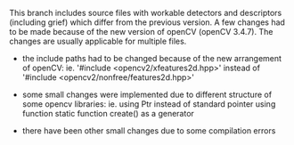 This branch includes source files with workable detectors and descriptors (including grief) which differ from the previous version. A few changes had to be made because of the new version of openCV (openCV 3.4.7). The changes are usually applicable for multiple files.

- the include paths had to be changed because of the new arrangement of openCV:
    ie. '#include <opencv2/xfeatures2d.hpp>' instead of '#include <opencv2/nonfree/features2d.hpp>'

- some small changes were implemented due to different structure of some opencv libraries:
    ie. using Ptr instead of standard pointer
        using function static function create() as a generator

- there have been other small changes due to some compilation errors
